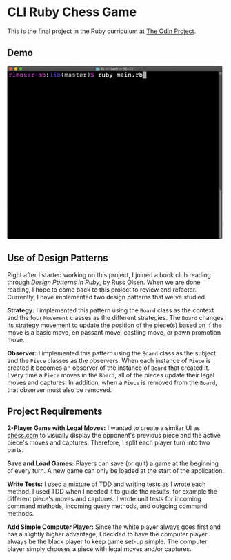 # CLI Ruby Chess Game

This is the final project in the Ruby curriculum at [The Odin Project](https://www.theodinproject.com/courses/ruby-programming/lessons/ruby-final-project?ref=lnav).

## Demo
<img src="demo/chess_demo1.gif" alt="chess demo" width=auto height="400px"/>

## Use of Design Patterns
Right after I started working on this project, I joined a book club reading through *Design Patterns in Ruby*, by Russ Olsen. When we are done reading, I hope to come back to this project to review and refactor. Currently, I have implemented two design patterns that we've studied.

**Strategy:** 
I implemented this pattern using the `Board` class as the context and the four `Movement` classes as the different strategies. The `Board` changes its strategy movement to update the position of the piece(s) based on if the move is a basic move, en passant move, castling move, or pawn promotion move. 

**Observer:** 
I implemented this pattern using the `Board` class as the subject and the `Piece` classes as the observers. When each instance of `Piece` is created it becomes an observer of the instance of `Board` that created it. Every time a `Piece` moves in the `Board`, all of the pieces update their legal moves and captures. In addition, when a `Piece` is removed from the `Board`, that observer must also be removed.

## Project Requirements
**2-Player Game with Legal Moves:** 
I wanted to create a similar UI as [chess.com](chess.com) to visually display the opponent's previous piece and the active piece's moves and captures. Therefore, I split each player turn into two parts.

**Save and Load Games:** 
Players can save (or quit) a game at the beginning of every turn. A new game can only be loaded at the start of the application. 

**Write Tests:** 
I used a mixture of TDD and writing tests as I wrote each method. I used TDD when I needed it to guide the results, for example the different piece's moves and captures. I wrote unit tests for incoming command methods, incoming query methods, and outgoing command methods.

**Add Simple Computer Player:** 
Since the white player always goes first and has a slightly higher advantage, I decided to have the computer player always be the black player to keep game set-up simple. The computer player simply chooses a piece with legal moves and/or captures.
